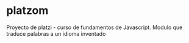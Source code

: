 # platzom
Proyecto de platzi - curso de fundamentos de Javascript. Modulo que traduce palabras a un idioma inventado

